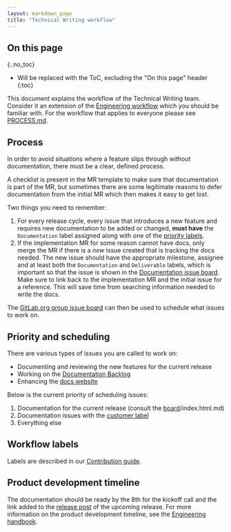 ```yaml
---
layout: markdown_page
title: "Technical Writing workflow"
---
```


## On this page
{:.no_toc}

* Will be replaced with the ToC, excluding the "On this page" header
{:toc}

This document explains the workflow of the Technical Writing team. Consider it
an extension of the [Engineering workflow](https://github.com/isamu-isozaki/teamai_test/tree/master/engineering/workflow/index.html.md/index.html.md)
which you should be familiar with.
For the workflow that applies to everyone please see
[PROCESS.md](https://gitlab.com/gitlab-org/gitlab-ce/blob/master/PROCESS.md/index.html.md).

## Process

In order to avoid situations where a feature slips through without documentation,
there must be a clear, defined process.

A checklist is present in the MR template to make sure that documentation is
part of the MR, but sometimes there are some legitimate reasons to defer
documentation from the initial MR which then makes it easy to get lost.

Two things you need to remember:

1. For every release cycle, every issue that introduces a new feature and requires
   new documentation to be added or changed, **must have** the `Documentation` label
   assigned along with one of the
   [priority labels](https://gitlab.com/gitlab-org/gitlab-ce/blob/master/CONTRIBUTING.md#workflow-labels/index.html.md).
1. If the implementation MR for some reason cannot have docs, only merge the MR if
   there is a _new_ issue created that is tracking the docs needed. The new issue
   should have the appropriate milestone, assignee and at least both the
   `Documentation` and `Deliverable` labels, which is important so that the issue
   is shown in the [Documentation issue board][board]. Make sure to link back to the
   implementation MR and the initial issue for a reference. This will save time
   from searching information needed to write the docs.

The [GitLab.org group issue board][board] can then be used to schedule what
issues to work on.

## Priority and scheduling

There are various types of issues you are called to work on:

- Documenting and reviewing the new features for the current release
- Working on the [Documentation Backlog](https://gitlab.com/groups/gitlab-org/-/issues?scope=all&utf8=%E2%9C%93&state=opened&label_name[]=Documentation/index.html.md)
- Enhancing the [docs website](https://gitlab.com/gitlab-com/gitlab-docs/issues/index.html.md)

Below is the current priority of scheduling issues:

1. Documentation for the current release (consult the [board]/index.html.md)
1. Documentation issues with the [customer label](https://gitlab.com/groups/gitlab-org/-/issues?scope=all&utf8=%E2%9C%93&state=opened&label_name[]=Documentation&label_name[]=customer/index.html.md)
1. Everything else

## Workflow labels

Labels are described in our [Contribution guide][contrib-labels-guide].

[contrib-labels-guide]: https://gitlab.com/gitlab-org/gitlab-ce/blob/master/CONTRIBUTING.md#workflow-labels

## Product development timeline

The documentation should be ready by the 8th for the kickoff call and the link
added to the [release post](https://github.com/isamu-isozaki/teamai_test/tree/master/marketing/blog/release-posts/index.html.md/index.html.md) of the
upcoming release. For more information on the product development timeline, see the
[Engineering handbook](https://github.com/isamu-isozaki/teamai_test/tree/master/engineering/workflow/#product-development-timeline/index.html.md).

[board]: https://gitlab.com/groups/gitlab-org/-/boards/375110?milestone_title=%23started&=&label_name[]=Documentation
